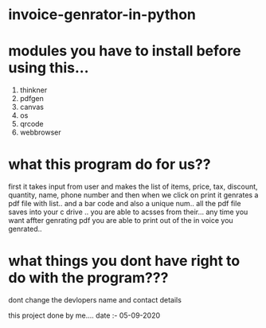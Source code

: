 # invoice-genrator-in-python
# modules you have to install before using this...
1) thinkner
2) pdfgen
3) canvas
4) os
5) qrcode
6) webbrowser

# what this program do for us??
first it takes input from user and makes the list of items, price, tax, discount, quantity, name, phone number 
and then when we click on print it genrates a pdf file with list.. and a bar code and also a unique num..
all the pdf file saves into your c drive ..
you are able to acsses from their... any time you want
affter genrating pdf you are able to print out of the in voice you genrated..

# what things you dont have right to do with the program???
dont change the devlopers name and contact details

this project done by me....
date :- 05-09-2020
